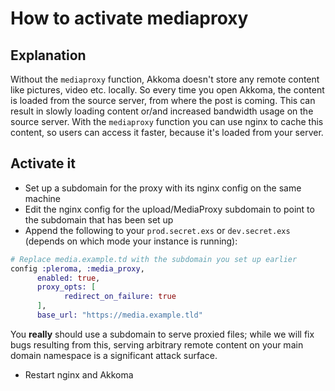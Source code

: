 # How to activate mediaproxy
## Explanation

Without the `mediaproxy` function, Akkoma doesn't store any remote content like pictures, video etc. locally. So every time you open Akkoma, the content is loaded from the source server, from where the post is coming. This can result in slowly loading content or/and increased bandwidth usage on the source server.
With the `mediaproxy` function you can use nginx to cache this content, so users can access it faster, because it's loaded from your server.

## Activate it

* Set up a subdomain for the proxy with its nginx config on the same machine
* Edit the nginx config for the upload/MediaProxy subdomain to point to the subdomain that has been set up
* Append the following to your `prod.secret.exs` or `dev.secret.exs` (depends on which mode your instance is running):
```elixir
# Replace media.example.td with the subdomain you set up earlier
config :pleroma, :media_proxy,
      enabled: true,
      proxy_opts: [
            redirect_on_failure: true
      ],
      base_url: "https://media.example.tld"
```
You **really** should use a subdomain to serve proxied files; while we will fix bugs resulting from this, serving arbitrary remote content on your main domain namespace is a significant attack surface.

* Restart nginx and Akkoma
